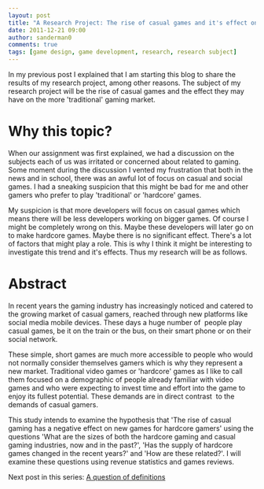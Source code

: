 ```yaml
---
layout: post
title: "A Research Project: The rise of casual games and it's effect on gaming."
date: 2011-12-21 09:00
author: sanderman0
comments: true
tags: [game design, game development, research, research subject]
---
```

In my previous post I explained that I am starting this blog to share the results of my research project, among other reasons. The subject of my research project will be the rise of casual games and the effect they may have on the more 'traditional' gaming market.
<h1>Why this topic?</h1>
When our assignment was first explained, we had a discussion on the subjects each of us was irritated or concerned about related to gaming. Some moment during the discussion I vented my frustration that both in the news and in school, there was an awful lot of focus on casual and social games. I had a sneaking suspicion that this might be bad for me and other gamers who prefer to play 'traditional' or 'hardcore' games.

My suspicion is that more developers will focus on casual games which means there will be less developers working on bigger games. Of course I might be completely wrong on this. Maybe these developers will later go on to make hardcore games. Maybe there is no significant effect. There's a lot of factors that might play a role. This is why I think it might be interesting to investigate this trend and it's effects. Thus my research will be as follows.
<h1>Abstract</h1>
In recent years the gaming industry has increasingly noticed and catered to the growing market of casual gamers, reached through new platforms like social media mobile devices. These days a huge number of  people play casual games, be it on the train or the bus, on their smart phone or on their social network.

These simple, short games are much more accessible to people who would not normally consider themselves gamers which is why they represent a new market. Traditional video games or 'hardcore' games as I like to call them focused on a demographic of people already familiar with video games and who were expecting to invest time and effort into the game to enjoy its fullest potential. These demands are in direct contrast  to the demands of casual gamers.

This study intends to examine the hypothesis that 'The rise of casual gaming has a negative effect on new games for hardcore gamers' using the questions 'What are the sizes of both the hardcore gaming and casual gaming industries, now and in the past?', 'Has the supply of hardcore games changed in the recent years?' and 'How are these related?'. I will examine these questions using revenue statistics and games reviews.

Next post in this series: <a title="A question of definitions" href="http://sanderman0.wordpress.com/2012/01/10/a-question-of-definitions/">A question of definitions</a>
